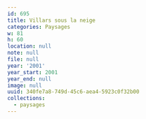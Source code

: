 ```yaml
---
id: 695
title: Villars sous la neige
categories: Paysages
w: 81
h: 60
location: null
note: null
file: null
year: '2001'
year_start: 2001
year_end: null
image: null
uuid: 340fe7a8-749d-45c6-aea4-5923c0f32b00
collections:
  - paysages
---
```


